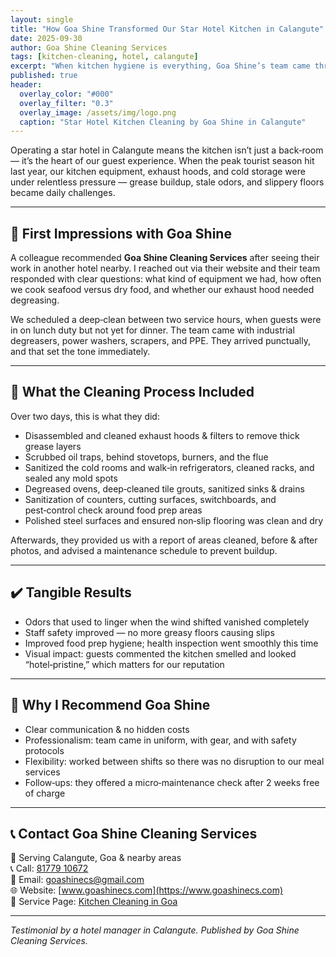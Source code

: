 ```yaml
---
layout: single
title: "How Goa Shine Transformed Our Star Hotel Kitchen in Calangute"
date: 2025-09-30
author: Goa Shine Cleaning Services
tags: [kitchen-cleaning, hotel, calangute]
excerpt: "When kitchen hygiene is everything, Goa Shine’s team came through with precision and professionalism we didn’t expect."
published: true
header:
  overlay_color: "#000"
  overlay_filter: "0.3"
  overlay_image: /assets/img/logo.png
  caption: "Star Hotel Kitchen Cleaning by Goa Shine in Calangute"
---
```


Operating a star hotel in Calangute means the kitchen isn’t just a back‑room — it’s the heart of our guest experience. When the peak tourist season hit last year, our kitchen equipment, exhaust hoods, and cold storage were under relentless pressure — grease buildup, stale odors, and slippery floors became daily challenges.

---

## 🌟 First Impressions with Goa Shine

A colleague recommended **Goa Shine Cleaning Services** after seeing their work in another hotel nearby. I reached out via their website and their team responded with clear questions: what kind of equipment we had, how often we cook seafood versus dry food, and whether our exhaust hood needed degreasing.

We scheduled a deep‑clean between two service hours, when guests were in on lunch duty but not yet for dinner. The team came with industrial degreasers, power washers, scrapers, and PPE. They arrived punctually, and that set the tone immediately.

---

## 🔧 What the Cleaning Process Included

Over two days, this is what they did:

- Disassembled and cleaned exhaust hoods & filters to remove thick grease layers  
- Scrubbed oil traps, behind stovetops, burners, and the flue  
- Sanitized the cold rooms and walk‑in refrigerators, cleaned racks, and sealed any mold spots  
- Degreased ovens, deep‑cleaned tile grouts, sanitized sinks & drains  
- Sanitization of counters, cutting surfaces, switchboards, and pest‑control check around food prep areas  
- Polished steel surfaces and ensured non‐slip flooring was clean and dry

Afterwards, they provided us with a report of areas cleaned, before & after photos, and advised a maintenance schedule to prevent buildup.

---

## ✔️ Tangible Results

- Odors that used to linger when the wind shifted vanished completely  
- Staff safety improved — no more greasy floors causing slips  
- Improved food prep hygiene; health inspection went smoothly this time  
- Visual impact: guests commented the kitchen smelled and looked “hotel‑pristine,” which matters for our reputation

---

## 🤝 Why I Recommend Goa Shine

- Clear communication & no hidden costs  
- Professionalism: team came in uniform, with gear, and with safety protocols  
- Flexibility: worked between shifts so there was no disruption to our meal services  
- Follow‑ups: they offered a micro‑maintenance check after 2 weeks free of charge

---

## 📞 Contact Goa Shine Cleaning Services

📍 Serving Calangute, Goa & nearby areas  
📞 Call: [81779 10672](tel:+918177910672)  
📧 Email: [goashinecs@gmail.com](mailto:goashinecs@gmail.com)  
🌐 Website: [www.goashinecs.com](https://www.goashinecs.com)  
🔗 Service Page: [Kitchen Cleaning in Goa](https://www.goashinecs.com/kitchen-cleaning-services-goa.html)

---

*Testimonial by a hotel manager in Calangute. Published by Goa Shine Cleaning Services.*
